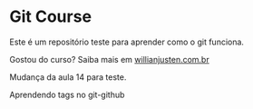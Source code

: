 <h1>Git Course</h1>

Este é um repositório teste para aprender como o git funciona.

Gostou do curso?
Saiba mais em [willianjusten.com.br](http://willianjusten.com.br)

Mudança da aula 14 para teste.

Aprendendo tags no git-github
